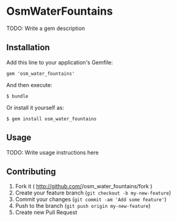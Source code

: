 # OsmWaterFountains

TODO: Write a gem description

## Installation

Add this line to your application's Gemfile:

    gem 'osm_water_fountains'

And then execute:

    $ bundle

Or install it yourself as:

    $ gem install osm_water_fountains

## Usage

TODO: Write usage instructions here

## Contributing

1. Fork it ( http://github.com/<my-github-username>/osm_water_fountains/fork )
2. Create your feature branch (`git checkout -b my-new-feature`)
3. Commit your changes (`git commit -am 'Add some feature'`)
4. Push to the branch (`git push origin my-new-feature`)
5. Create new Pull Request
